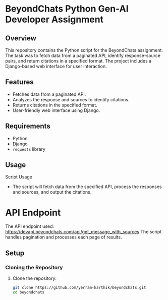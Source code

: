 # BeyondChats Python Gen-AI Developer Assignment

## Overview
This repository contains the Python script for the BeyondChats assignment. The task was to fetch data from a paginated API, identify response-source pairs, and return citations in a specified format. The project includes a Django-based web interface for user interaction.

## Features
- Fetches data from a paginated API.
- Analyzes the response and sources to identify citations.
- Returns citations in the specified format.
- User-friendly web interface using Django.

## Requirements
- Python
- Django
- `requests` library

## Usage
Script Usage
- The script will fetch data from the specified API, process the responses and sources, and output the citations.
  
# API Endpoint
The API endpoint used: https://devapi.beyondchats.com/api/get_message_with_sources
The script handles pagination and processes each page of results.

## Setup
### Cloning the Repository
1. Clone the repository:
   ```bash
   git clone https://github.com/yerram-karthik/beyondchats.git
   cd beyondchats
